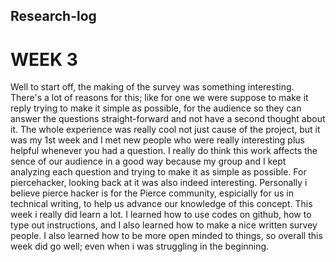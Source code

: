 ## Research-log

# WEEK 3




Well to start off, the making of the survey was something interesting.
There's a lot of reasons for this; like for one we were suppose to make it reply trying to make it simple as possible, for the audience so they can answer the questions straight-forward and not have a second thought about it.
The whole experience was really cool not just cause of the project, but it was my 1st week and I met new people who were really interesting plus helpful whenever you had a question.
I really do think this work affects the sence of our audience in a good way because my group and I kept analyzing each question and trying to make it as simple as possible. For piercehacker, looking back at it was also indeed interesting. Personally i believe pierce hacker is for the Pierce community, espicially for us in technical writing, to help us advance our knowledge of this concept. This week i really did learn a lot. I learned how to use codes on github, how to type out instructions, and I also learned how to make a nice written survey people. I also learned how to be more open minded to things, so overall this week did go well; even when i was struggling in the beginning.
